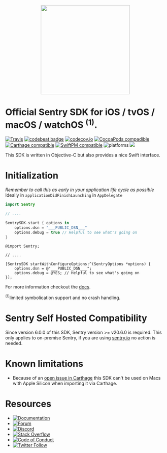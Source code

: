 <p align="center">
    <a href="https://sentry.io" target="_blank" align="center">
        <img src="https://sentry-brand.storage.googleapis.com/sentry-logo-black.png" width="280">
    </a>
<br/>
    <h1>Official Sentry SDK for iOS / tvOS / macOS / watchOS <sup>(1)</sup>.</h1>
</p>

[![Travis](https://img.shields.io/travis/getsentry/sentry-cocoa.svg?maxAge=2592000)](https://travis-ci.com/getsentry/sentry-cocoa)
[![codebeat badge](https://codebeat.co/badges/07f0bc91-9102-4fd8-99a6-30b25dc98037)](https://codebeat.co/projects/github-com-getsentry-sentry-cocoa-master)
[![codecov.io](https://codecov.io/gh/getsentry/sentry-cocoa/branch/master/graph/badge.svg)](https://codecov.io/gh/getsentry/sentry-cocoa)
[![CocoaPods compadible](https://img.shields.io/cocoapods/v/Sentry.svg)](https://cocoapods.org/pods/Sentry)
[![Carthage compatible](https://img.shields.io/badge/Carthage-compatible-4BC51D.svg?style=flat)](https://github.com/Carthage/Carthage)
[![SwiftPM compatible](https://img.shields.io/badge/spm-compatible-brightgreen.svg?style=flat)](https://swift.org/package-manager)
![platforms](https://img.shields.io/cocoapods/p/Sentry.svg?style=flat)
[![](https://img.shields.io/endpoint?url=https%3A%2F%2Fswiftpackageindex.com%2Fapi%2Fpackages%2Fgetsentry%2Fsentry-cocoa%2Fbadge%3Ftype%3Dswift-versions)](https://swiftpackageindex.com/getsentry/sentry-cocoa)

This SDK is written in Objective-C but also provides a nice Swift interface.

# Initialization

*Remember to call this as early in your application life cycle as possible*
Ideally in `applicationDidFinishLaunching` in `AppDelegate`

```swift
import Sentry

// ....

SentrySDK.start { options in
    options.dsn = "___PUBLIC_DSN___"
    options.debug = true // Helpful to see what's going on
}    
```

```objc
@import Sentry;

// ....

[SentrySDK startWithConfigureOptions:^(SentryOptions *options) {
    options.dsn = @"___PUBLIC_DSN___";
    options.debug = @YES; // Helpful to see what's going on
}];

```

For more information checkout the [docs](https://docs.sentry.io/platforms/apple).

<sup>(1)</sup>limited symbolication support and no crash handling.

# Sentry Self Hosted Compatibility

Since version 6.0.0 of this SDK, Sentry version >= v20.6.0 is required. This only applies to on-premise Sentry, if you are using [sentry.io](http://sentry.io/) no action is needed.

# Known limitations

* Because of an [open issue in Carthage](https://github.com/Carthage/Carthage/issues/3019)
this SDK can't be used on Macs with Apple Silicon when importing it via Carthage.

# Resources

* [![Documentation](https://img.shields.io/badge/documentation-sentry.io-green.svg)](https://docs.sentry.io/platforms/apple/)
* [![Forum](https://img.shields.io/badge/forum-sentry-green.svg)](https://forum.sentry.io/c/sdks)
* [![Discord](https://img.shields.io/discord/621778831602221064)](https://discord.gg/Ww9hbqr)
* [![Stack Overflow](https://img.shields.io/badge/stack%20overflow-sentry-green.svg)](http://stackoverflow.com/questions/tagged/sentry)
* [![Code of Conduct](https://img.shields.io/badge/code%20of%20conduct-sentry-green.svg)](https://github.com/getsentry/.github/blob/master/CODE_OF_CONDUCT.md)
* [![Twitter Follow](https://img.shields.io/twitter/follow/getsentry?label=getsentry&style=social)](https://twitter.com/intent/follow?screen_name=getsentry)
